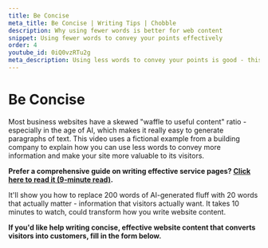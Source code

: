 ```yaml
---
title: Be Concise
meta_title: Be Concise | Writing Tips | Chobble
description: Why using fewer words is better for web content
snippet: Using fewer words to convey your points effectively
order: 4
youtube_id: 0iQ0vzRTu2g
meta_description: Using less words to convey your points is good - this video explains why concise writing matters for web content
---
```


# Be Concise

Most business websites have a skewed "waffle to useful content" ratio - especially in the age of AI, which makes it really easy to generate paragraphs of text. This video uses a fictional example from a building company to explain how you can use less words to convey more information and make your site more valuable to its visitors.

**Prefer a comprehensive guide on writing effective service pages? [Click here to read it (9-minute read)](/guides/writing-a-good-service-category-page/).**

It'll show you how to replace 200 words of AI-generated fluff with 20 words that actually matter - information that visitors actually want. It takes 10 minutes to watch, could transform how you write website content.

**If you'd like help writing concise, effective website content that converts visitors into customers, fill in the form below.**
